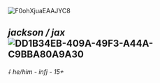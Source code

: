 
![F0ohXjuaEAAJYC8](https://github.com/maskedjax/maskedjax/assets/142455317/a3076ebe-12ba-4c64-84d4-44e4f8f5f4a4)


## ***jackson / jax*** ![DD1B34EB-409A-49F3-A44A-C9BBA80A9A30](https://github.com/soapschair/soapschair/assets/142455317/a0fc18b9-5f72-4200-a6d8-ffa607c36b40)




*⸸ he/him - infj - 15+*
